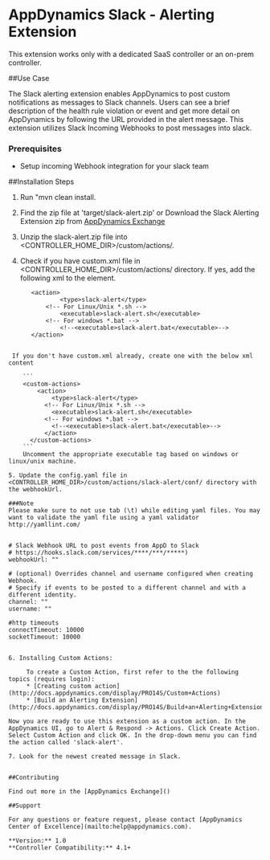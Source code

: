 # AppDynamics Slack - Alerting Extension

This extension works only with a dedicated SaaS controller or an on-prem controller.

##Use Case

The Slack alerting extension enables AppDynamics to post custom notifications as messages to Slack channels. Users can see a brief description of the health rule violation or event and get more detail on AppDynamics by following the URL provided in the alert message.
This extension utilizes Slack Incoming Webhooks to post messages into slack.

### Prerequisites

- Setup incoming Webhook integration for your slack team

##Installation Steps

1. Run "mvn clean install.

2. Find the zip file at 'target/slack-alert.zip' or Download the Slack Alerting Extension zip from [AppDynamics Exchange]()

3. Unzip the slack-alert.zip file into <CONTROLLER_HOME_DIR>/custom/actions/.

4. Check if you have custom.xml file in <CONTROLLER_HOME_DIR>/custom/actions/ directory. If yes, add the following xml to the <custom-actions> element.

   ```
      <action>
    		  <type>slack-alert</type>
          <!-- For Linux/Unix *.sh -->
     		  <executable>slack-alert.sh</executable>
          <!-- For windows *.bat -->
     		  <!--<executable>slack-alert.bat</executable>-->
      </action>
  ```

   If you don't have custom.xml already, create one with the below xml content

      ```
      <custom-actions>
          <action>
      		  <type>slack-alert</type>
            <!-- For Linux/Unix *.sh -->
       		  <executable>slack-alert.sh</executable>
            <!-- For windows *.bat -->
       		  <!--<executable>slack-alert.bat</executable>-->
     	    </action>
        </custom-actions>
      ```
      Uncomment the appropriate executable tag based on windows or linux/unix machine.

5. Update the config.yaml file in <CONTROLLER_HOME_DIR>/custom/actions/slack-alert/conf/ directory with the webhookUrl.

 ###Note
 Please make sure to not use tab (\t) while editing yaml files. You may want to validate the yaml file using a yaml validator http://yamllint.com/


```
	# Slack Webhook URL to post events from AppD to Slack
    # https://hooks.slack.com/services/****/***/*****)
    webhookUrl: ""

    # (optional) Overrides channel and username configured when creating Webhook.
    # Specify if events to be posted to a different channel and with a different identity.
    channel: ""
    username: ""

    #http timeouts
    connectTimeout: 10000
    socketTimeout: 10000

```

6. Installing Custom Actions:

     To create a Custom Action, first refer to the the following topics (requires login):
     * [Creating custom action](http://docs.appdynamics.com/display/PRO14S/Custom+Actions)
     * [Build an Alerting Extension](http://docs.appdynamics.com/display/PRO14S/Build+an+Alerting+Extension)

Now you are ready to use this extension as a custom action. In the AppDynamics UI, go to Alert & Respond -> Actions. Click Create Action. Select Custom Action and click OK. In the drop-down menu you can find the action called 'slack-alert'.

7. Look for the newest created message in Slack.


##Contributing

Find out more in the [AppDynamics Exchange]()

##Support

For any questions or feature request, please contact [AppDynamics Center of Excellence](mailto:help@appdynamics.com).

**Version:** 1.0
**Controller Compatibility:** 4.1+
